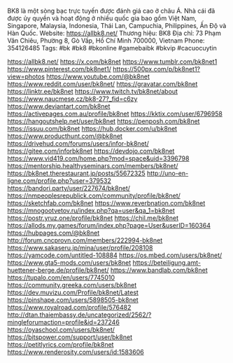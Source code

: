 BK8 là một sòng bạc trực tuyến được đánh giá cao ở châu Á. Nhà cái đã được ủy quyền và hoạt động ở nhiều quốc gia bao gồm Việt Nam, Singapore, Malaysia, Indonesia, Thái Lan, Campuchia, Philippines, Ấn Độ và Hàn Quốc.
Website: https://allbk8.net/
Thương hiệu: BK8 
Địa chỉ: 73 Phạm Văn Chiêu, Phường 8, Gò Vấp, Hồ Chí Minh 700000, Vietnam 
Phone: 354126485
Tags: #bk #bk8 #bkonline #gamebaibk #bkvip #cacuocuytin


https://allbk8.net/
https://x.com/bk8net
https://www.tumblr.com/bk8net1
https://www.pinterest.com/bk8net1/
https://500px.com/p/bk8net1?view=photos
https://www.youtube.com/@bk8net
https://www.reddit.com/user/bk8net/
https://gravatar.com/bk8net
https://linktr.ee/bk8net
https://www.twitch.tv/bk8net/about
https://www.naucmese.cz/bk8-27?_fid=c6zy
https://www.deviantart.com/bk8net
https://activepages.com.au/profile/bk8net
https://kktix.com/user/6796958
https://hangoutshelp.net/user/bk8net
https://penposh.com/bk8net
https://issuu.com/bk8net
https://hub.docker.com/u/bk8net
https://www.producthunt.com/@bk8net
https://drivehud.com/forums/users/infor-bk8net/
https://gitee.com/inforbk8net
https://devdojo.com/bk8net
https://www.vid419.com/home.php?mod=space&uid=3396798
https://mentorship.healthyseminars.com/members/bk8net/
https://bk8net.therestaurant.jp/posts/55672325
http://uno-en-ligne.com/profile.php?user=379532
https://bandori.party/user/227674/bk8net/
https://nmpeoplesrepublick.com/community/profile/bk8net/
https://sketchfab.com/bk8net
https://www.reverbnation.com/bk8net
https://mnogootvetov.ru/index.php?qa=user&qa_1=bk8net
https://postr.yruz.one/profile/bk8net
https://chil.me/bk8net
https://allods.my.games/forum/index.php?page=User&userID=160364
https://hubpages.com/@bk8net
http://forum.cncprovn.com/members/222994-bk8net
https://www.sakaseru.jp/mina/user/profile/208108
https://yamcode.com/untitled-108884
https://os.mbed.com/users/bk8net/
https://www.gta5-mods.com/users/bk8net
https://beteiligung.amt-huettener-berge.de/profile/bk8net/
https://www.bandlab.com/bk8net
https://tupalo.com/en/users/7745010
https://community.greeka.com/users/bk8net
https://dev.muvizu.com/Profile/bk8net/Latest
https://pinshape.com/users/5898505-bk8net
https://www.royalroad.com/profile/576482
http://dtan.thaiembassy.de/uncategorized/2562/?mingleforumaction=profile&id=237246
https://oyaschool.com/users/bk8net/
https://bitspower.com/support/user/bk8net
https://petitlyrics.com/profile/bk8net
https://www.renderosity.com/users/id:1583606

